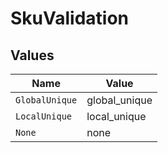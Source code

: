 # SkuValidation


## Values

| Name           | Value          |
| -------------- | -------------- |
| `GlobalUnique` | global_unique  |
| `LocalUnique`  | local_unique   |
| `None`         | none           |